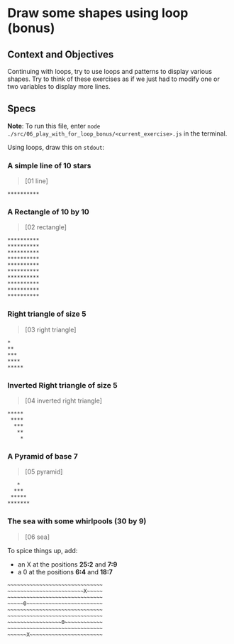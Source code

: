 # Draw some shapes using loop (bonus)

## Context and Objectives

Continuing with loops, try to use loops and patterns to display various shapes.
Try to think of these exercises as if we just had to modify one or two variables to display more lines.

## Specs

**Note**: To run this file, enter `node ./src/06_play_with_for_loop_bonus/<current_exercise>.js` in the terminal.

Using loops, draw this on `stdout`:

### A simple line of 10 stars

> [01 line]

```shell
**********
```

### A Rectangle of 10 by 10

> [02 rectangle]

```shell
**********
**********
**********
**********
**********
**********
**********
**********
**********
**********
```

### Right triangle of size 5

> [03 right triangle]

```shell
*
**
***
****
*****
```

### Inverted Right triangle of size 5

> [04 inverted right triangle]

```shell
*****
 ****
  ***
   **
    *
```

### A Pyramid of base 7

> [05 pyramid]

```shell
   *
  ***
 *****
*******
```

### The sea with some whirlpools (30 by 9)

> [06 sea]

To spice things up, add:

- an X at the positions **25:2** and **7:9**
- a 0 at the positions **6:4** and **18:7**

```shell
~~~~~~~~~~~~~~~~~~~~~~~~~~~~~~
~~~~~~~~~~~~~~~~~~~~~~~~X~~~~~
~~~~~~~~~~~~~~~~~~~~~~~~~~~~~~
~~~~~0~~~~~~~~~~~~~~~~~~~~~~~~
~~~~~~~~~~~~~~~~~~~~~~~~~~~~~~
~~~~~~~~~~~~~~~~~~~~~~~~~~~~~~
~~~~~~~~~~~~~~~~~0~~~~~~~~~~~~
~~~~~~~~~~~~~~~~~~~~~~~~~~~~~~
~~~~~~X~~~~~~~~~~~~~~~~~~~~~~~
```
